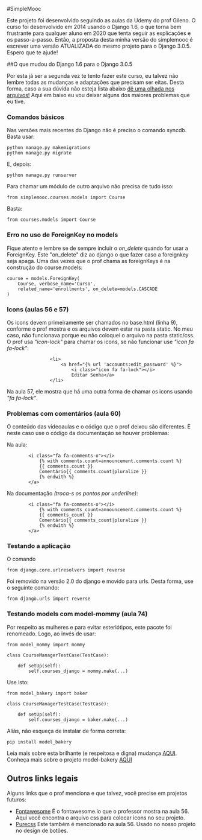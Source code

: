 #SimpleMooc

Este projeto foi desenvolvido seguindo as aulas da Udemy do prof Gileno. O curso foi desenvolvido em 2014 usando o Django 1.6, o que torna bem frustrante para qualquer aluno em 2020 que tenta seguir as explicações e os passo-a-passo.
Então, a proposta desta minha versão do simplemooc é escrever uma versão  ATUALIZADA do mesmo projeto para o Django 3.0.5. Espero que te ajude!

##O que mudou do Django 1.6 para o Django 3.0.5

Por esta já ser a segunda vez te tento fazer este curso, eu talvez não lembre todas as mudanças e adaptações que precisam ser eitas. Desta forma, caso a sua dúvida não esteja lista abaixo <ins>dê uma olhada nos arquivos!</ins> Aqui em baixo eu vou deixar alguns dos maiores problemas que eu tive. 

### Comandos básicos

Nas versões mais recentes do Django não é preciso o comando syncdb. Basta usar:

```
python manage.py makemigrations
python manage.py migrate
```
E, depois: 

```
python manage.py runserver
```
Para chamar um módulo de outro arquivo não precisa de tudo isso:

````
from simplemooc.courses.models import Course
````
Basta:
````
from courses.models import Course
````
### Erro no uso de ForeignKey no models

Fique atento e lembre se de sempre incluir o <em>on_delete</em> quando for usar a ForeignKey. Este "on_delete" diz ao django o que fazer caso a foreignkey seja apaga. Uma das vezes que o prof chama as foreignKeys é na construção do course.models:

    course = models.ForeignKey(
		Course, verbose_name='Curso',
		related_name='enrollments', on_delete=models.CASCADE
	)

### Icons (aulas 56 e 57)

Os icons devem primeiramente ser chamados no base.html (linha 9), conforme o prof mostra e os arquivos devem estar na pasta static. No meu caso, não funcionava porque eu não coloquei o arquivo na pasta static/css.
O prof usa <em>"icon-lock"</em> para chamar os icons, se não funcionar use <em>"icon fa fa-lock"</em>:
```` 
                <li>
                    <a href="{% url 'accounts:edit_password' %}">
                        <i class="icon fa fa-lock"></i>
                        Editar Senha</a>
                </li>
````                 
Na aula 57, ele mostra que há uma outra forma de chamar os icons usando <em>"fa fa-lock"</em>.

### Problemas com comentários (aula 60)

O conteúdo das videoaulas e o código que o prof deixou são diferentes. E neste caso use o código da documentação se houver problemas:

Na aula:
````
        <i class="fa fa-comments-o"></i>
            {% with comments.count=announcement.comments.count %}
            {{ comments.count }}
            Comentário{{ comments.count|pluralize }}
            {% endwith %}
        </a> 
````        
Na documentação <em>(troca-s os pontos por underline)</em>:
```` 
        <i class="fa fa-comments-o"></i>
            {% with comments_count=announcement.comments.count %}
            {{ comments_count }}
            Comentário{{ comments_count|pluralize }}
            {% endwith %}
        </a> 
```` 

### Testando a aplicação 

O comando
````
from django.core.urlresolvers import reverse
````
Foi removido na versão 2.0 do django e movido para urls. Desta forma, use o seguinte comando:
````
from django.urls import reverse
````
### Testando models com model-mommy (aula 74)
Por respeito as mulheres e para evitar esteriótipos, este pacote foi renomeado. Logo, ao invés de usar:

````
from model_mommy import mommy

class CourseManagerTestCase(TestCase):

    def setUp(self):
        self.courses_django = mommy.make(...)
````
Use isto:
````
from model_bakery import baker

class CourseManagerTestCase(TestCase):

    def setUp(self):
        self.courses_django = baker.make(...)
````
Aliás, não esqueça de instalar de forma correta:
````
pip install model_bakery
````

Leia mais sobre esta brilhante (e respeitosa e digna) mudança <a href = "https://pypi.org/project/model-mommy/">AQUI</a>. Conheça mais sobre o projeto model-bakery <a href = "https://pypi.org/project/model-bakery/">AQUI</a>

## Outros links legais

Alguns links que o prof menciona e que talvez, você precise em projetos futuros:

<ul>
    <li><a href = "https://fontawesome.com/?from=io">Fontawesome</a> É o fontawesome.io que o professor mostra na aula 56. Aqui você encontra o arquivo css para colocar icons no seu projeto.
</li>
    <li><a href = "https://purecss.io/">Purecss</a> Este também é mencionado na aula 56. Usado no nosso projeto no design de botões.
</li>
   
</ul> 

